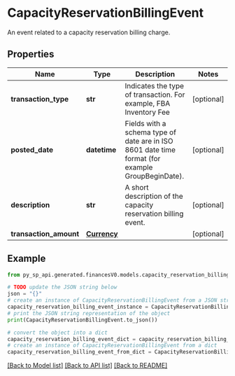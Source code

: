 # CapacityReservationBillingEvent

An event related to a capacity reservation billing charge.

## Properties

Name | Type | Description | Notes
------------ | ------------- | ------------- | -------------
**transaction_type** | **str** | Indicates the type of transaction. For example, FBA Inventory Fee | [optional] 
**posted_date** | **datetime** | Fields with a schema type of date are in ISO 8601 date time format (for example GroupBeginDate). | [optional] 
**description** | **str** | A short description of the capacity reservation billing event. | [optional] 
**transaction_amount** | [**Currency**](Currency.md) |  | [optional] 

## Example

```python
from py_sp_api.generated.financesV0.models.capacity_reservation_billing_event import CapacityReservationBillingEvent

# TODO update the JSON string below
json = "{}"
# create an instance of CapacityReservationBillingEvent from a JSON string
capacity_reservation_billing_event_instance = CapacityReservationBillingEvent.from_json(json)
# print the JSON string representation of the object
print(CapacityReservationBillingEvent.to_json())

# convert the object into a dict
capacity_reservation_billing_event_dict = capacity_reservation_billing_event_instance.to_dict()
# create an instance of CapacityReservationBillingEvent from a dict
capacity_reservation_billing_event_from_dict = CapacityReservationBillingEvent.from_dict(capacity_reservation_billing_event_dict)
```
[[Back to Model list]](../README.md#documentation-for-models) [[Back to API list]](../README.md#documentation-for-api-endpoints) [[Back to README]](../README.md)


